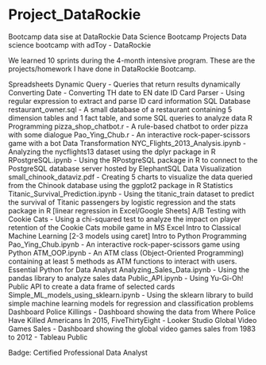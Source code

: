 # Project_DataRockie
Bootcamp data sise at DataRockie
Data Science Bootcamp Projects
Data science bootcamp with adToy - DataRockie

We learned 10 sprints during the 4-month intensive program. These are the projects/homework I have done in DataRockie Bootcamp.

Spreadsheets
 Dynamic Query - Queries that return results dynamically
 Converting Date - Converting TH date to EN date
 ID Card Parser - Using regular expression to extract and parse ID card information
SQL Database
 restaurant_owner.sql - A small database of a restaurant containing 5 dimension tables and 1 fact table, and some SQL queries to analyze data
R Programming
 pizza_shop_chatbot.r - A rule-based chatbot to order pizza with some dialogue
 Pao_Ying_Chub.r - An interactive rock-paper-scissors game with a bot
Data Transformation
 NYC_Flights_2013_Analysis.ipynb - Analyzing the nycflights13 dataset using the dplyr package in R
 RPostgreSQL.ipynb - Using the RPostgreSQL package in R to connect to the PostgreSQL database server hosted by ElephantSQL
Data Visualization
 small_chinook_dataviz.pdf - Creating 5 charts to visualize the data queried from the Chinook database using the ggplot2 package in R
Statistics
 Titanic_Survival_Prediction.ipynb - Using the titanic_train dataset to predict the survival of Titanic passengers by logistic regression and the stats package in R
 [linear regression in Excel/Google Sheets]
 A/B Testing with Cookie Cats - Using a chi-squared test to analyze the impact on player retention of the Cookie Cats mobile game in MS Excel
Intro to Classical Machine Learning
 [2-3 models using caret]
Intro to Python Programming
 Pao_Ying_Chub.ipynb - An interactive rock-paper-scissors game using Python
 ATM_OOP.ipynb - An ATM class (Object-Oriented Programming) containing at least 5 methods as ATM functions to interact with users.
Essential Python for Data Analyst
 Analyzing_Sales_Data.ipynb - Using the pandas library to analyze sales data
 Public_API.ipynb - Using Yu-Gi-Oh! Public API to create a data frame of selected cards
 Simple_ML_models_using_sklearn.ipynb - Using the sklearn library to build simple machine learning models for regression and classification problems
Dashboard
 Police Killings - Dashboard showing the data from Where Police Have Killed Americans In 2015, FiveThirtyEight - Looker Studio
 Global Video Games Sales - Dashboard showing the global video games sales from 1983 to 2012 - Tableau Public


Badge: Certified Professional Data Analyst
